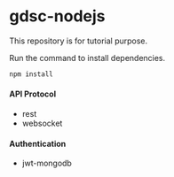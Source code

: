 # gdsc-nodejs

This repository is for tutorial purpose.

Run the command to install dependencies.
```bash
npm install
```

#### API Protocol
- rest
- websocket

#### Authentication
- jwt-mongodb